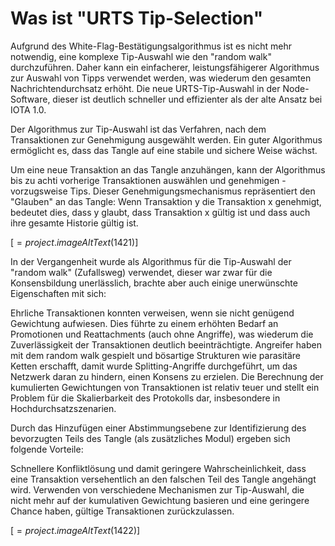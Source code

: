 # Was ist "URTS Tip-Selection"

Aufgrund des White-Flag-Bestätigungsalgorithmus ist es nicht mehr notwendig, eine komplexe Tip-Auswahl wie den "random walk" durchzuführen. Daher kann ein einfacherer, leistungsfähigerer Algorithmus zur Auswahl von Tipps verwendet werden, was wiederum den gesamten Nachrichtendurchsatz erhöht. Die neue URTS-Tip-Auswahl in der Node-Software, dieser ist deutlich schneller und effizienter als der alte Ansatz bei IOTA 1.0.

Der Algorithmus zur Tip-Auswahl ist das Verfahren, nach dem Transaktionen zur Genehmigung ausgewählt werden. Ein guter Algorithmus ermöglicht es, dass das Tangle auf eine stabile und sichere Weise wächst. 

Um eine neue Transaktion an das Tangle anzuhängen, kann der Algorithmus bis zu achti vorherige Transaktionen auswählen und genehmigen - vorzugsweise Tips. Dieser Genehmigungsmechanismus repräsentiert den "Glauben" an das Tangle: Wenn Transaktion y die Transaktion x genehmigt, bedeutet dies, dass y glaubt, dass Transaktion x gültig ist und dass auch ihre gesamte Historie gültig ist.



[$=project.imageAltText(1421)$]



In der Vergangenheit wurde als Algorithmus für die Tip-Auswahl der "random walk" (Zufallsweg) verwendet, dieser war zwar für die Konsensbildung unerlässlich, brachte aber auch einige unerwünschte Eigenschaften mit sich:

Ehrliche Transaktionen konnten verweisen, wenn sie nicht genügend Gewichtung aufwiesen. Dies führte zu einem erhöhten Bedarf an Promotionen und Reattachments (auch ohne Angriffe), was wiederum die Zuverlässigkeit der Transaktionen deutlich beeinträchtigte.
Angreifer haben mit dem random walk gespielt und bösartige Strukturen wie parasitäre Ketten erschafft, damit wurde Splitting-Angriffe durchgeführt, um das Netzwerk daran zu hindern, einen Konsens zu erzielen.
Die Berechnung der kumulierten Gewichtungen von Transaktionen ist relativ teuer und stellt ein Problem für die Skalierbarkeit des Protokolls dar, insbesondere in Hochdurchsatzszenarien.
 

Durch das Hinzufügen einer Abstimmungsebene zur Identifizierung des bevorzugten Teils des Tangle (als zusätzliches Modul) ergeben sich folgende Vorteile:

Schnellere Konfliktlösung und damit geringere Wahrscheinlichkeit, dass eine Transaktion versehentlich an den falschen Teil des Tangle angehängt wird.
Verwenden von verschiedene Mechanismen zur Tip-Auswahl, die nicht mehr auf der kumulativen Gewichtung basieren und eine geringere Chance haben, gültige Transaktionen zurückzulassen.


[$=project.imageAltText(1422)$]





